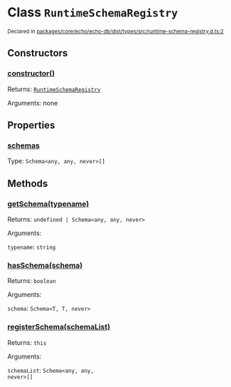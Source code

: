 # Class `RuntimeSchemaRegistry`
<sub>Declared in [packages/core/echo/echo-db/dist/types/src/runtime-schema-registry.d.ts:2]()</sub>




## Constructors
### [constructor()]()




Returns: <code>[RuntimeSchemaRegistry](/api/@dxos/client/classes/RuntimeSchemaRegistry)</code>

Arguments: none





## Properties
### [schemas]()
Type: <code>Schema&lt;any, any, never&gt;[]</code>




## Methods
### [getSchema(typename)]()




Returns: <code>undefined | Schema&lt;any, any, never&gt;</code>

Arguments: 

`typename`: <code>string</code>


### [hasSchema(schema)]()




Returns: <code>boolean</code>

Arguments: 

`schema`: <code>Schema&lt;T, T, never&gt;</code>


### [registerSchema(schemaList)]()




Returns: <code>this</code>

Arguments: 

`schemaList`: <code>Schema&lt;any, any, never&gt;[]</code>


